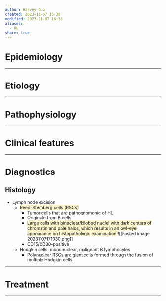 ```yaml
---
author: Harvey Guo
created: 2023-11-07 16:38
modified: 2023-11-07 16:38
aliases:
  - HL
share: true
---
```

# Epidemiology


---
# Etiology


---
# Pathophysiology


---
# Clinical features


---
# Diagnostics
## Histology
- Lymph node excision 
	- <span style="background:rgba(240, 200, 0, 0.2)">Reed-Sternberg cells (RSCs)</span>
		- Tumor cells that are pathognomonic of HL
		- Originate from B cells
		- <span style="background:rgba(240, 200, 0, 0.2)">Large cells with binuclear/bilobed nuclei with dark centers of chromatin and pale halos, which results in an owl-eye appearance on histopathologic examination.</span>![[Pasted image 20231107171030.png]]
		- CD15/CD30-positive
	- Hodgkin cells: mononuclear, malignant B lymphocytes 
		- Polynuclear RSCs are giant cells formed through the fusion of multiple Hodgkin cells.  

---
# Treatment


---
